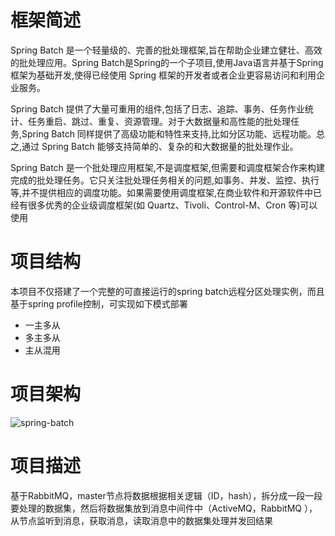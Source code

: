 # 框架简述
Spring Batch 是一个轻量级的、完善的批处理框架,旨在帮助企业建立健壮、高效的批处理应用。Spring Batch是Spring的一个子项目,使用Java语言并基于Spring框架为基础开发,使得已经使用 Spring 框架的开发者或者企业更容易访问和利用企业服务。

Spring Batch 提供了大量可重用的组件,包括了日志、追踪、事务、任务作业统计、任务重启、跳过、重复、资源管理。对于大数据量和高性能的批处理任务,Spring Batch 同样提供了高级功能和特性来支持,比如分区功能、远程功能。总之,通过 Spring Batch 能够支持简单的、复杂的和大数据量的批处理作业。

Spring Batch 是一个批处理应用框架,不是调度框架,但需要和调度框架合作来构建完成的批处理任务。它只关注批处理任务相关的问题,如事务、并发、监控、执行等,并不提供相应的调度功能。如果需要使用调度框架,在商业软件和开源软件中已经有很多优秀的企业级调度框架(如 Quartz、Tivoli、Control-M、Cron 等)可以使用

# 项目结构
本项目不仅搭建了一个完整的可直接运行的spring batch远程分区处理实例，而且基于spring profile控制，可实现如下模式部署

- 一主多从
- 多主多从
- 主从混用

# 项目架构
![spring-batch](C:\Users\14162\Desktop\spring-batch.jpg)

# 项目描述

基于RabbitMQ，master节点将数据根据相关逻辑（ID，hash），拆分成一段一段要处理的数据集，然后将数据集放到消息中间件中（ActiveMQ，RabbitMQ ），从节点监听到消息，获取消息，读取消息中的数据集处理并发回结果
